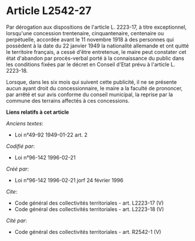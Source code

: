 # Article L2542-27

Par dérogation aux dispositions de l'article L. 2223-17, à titre exceptionnel, lorsqu'une concession trentenaire,
cinquantenaire, centenaire ou perpétuelle, accordée avant le 11 novembre 1918 à des personnes qui possèdent à la date du 22
janvier 1949 la nationalité allemande et ont quitté le territoire français, a cessé d'être entretenue, le maire peut
constater cet état d'abandon par procès-verbal porté à la connaissance du public dans les conditions fixées par le décret en
Conseil d'Etat prévu à l'article L. 2223-18. 

Lorsque, dans les six mois qui suivent cette publicité, il ne se présente aucun ayant droit du concessionnaire, le maire a la
faculté de prononcer, par arrêté et sur avis conforme du conseil municipal, la reprise par la commune des terrains affectés à
ces concessions.

**Liens relatifs à cet article**

_Anciens textes_:

  - Loi n°49-92 1949-01-22 art. 2

_Codifié par_:

  - Loi n°96-142 1996-02-21

_Créé par_:

  - Loi n°96-142 1996-02-21 jorf 24 février 1996

_Cite_:

  - Code général des collectivités territoriales - art. L2223-17 (V)
  - Code général des collectivités territoriales - art. L2223-18 (V)

_Cité par_:

  - Code général des collectivités territoriales - art. R2542-1 (V)
